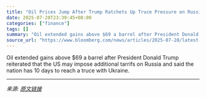```yaml
---
title: "Oil Prices Jump After Trump Ratchets Up Truce Pressure on Russia"
date: 2025-07-28T23:39:45+08:00
categories: ["finance"]
tags: []
summary: "Oil extended gains above $69 a barrel after President Donald Trump reiterated that the US may impose additional tarrifs on Russia and said the nation has 10 days to reach a truce with Ukraine."
source_url: "https://www.bloomberg.com/news/articles/2025-07-28/latest-oil-market-news-and-analysis-for-july-29"
---
```


Oil extended gains above $69 a barrel after President Donald Trump reiterated that the US may impose additional tarrifs on Russia and said the nation has 10 days to reach a truce with Ukraine.

---

*来源: [原文链接](https://www.bloomberg.com/news/articles/2025-07-28/latest-oil-market-news-and-analysis-for-july-29)*
